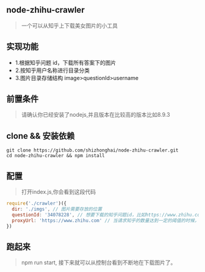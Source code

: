 ## node-zhihu-crawler

> 一个可以从知乎上下载美女图片的小工具

## 实现功能
- 1.根据知乎问题 id，下载所有答案下的图片
- 2.按知乎用户名称进行目录分类
- 3.图片目录存储结构 image>questionId>username

## 前置条件 

> 请确认你已经安装了nodejs,并且版本在比较高的版本比如8.9.3


## clone && 安装依赖

```
git clone https://github.com/shizhonghai/node-zhihu-crawler.git
cd node-zhihu-crawler && npm install

```

## 配置

> 打开index.js,你会看到这段代码

``` javascript
require('./crawler')({
  dir: './imgs', // 图片需要存放的位置
  questionId: '34078228', // 想要下载的知乎问题id，比如https://www.zhihu.com/question/49364343/answer/157907464，输入49364343即可
  proxyUrl: 'https://www.zhihu.com' // 当请求知乎的数量达到一定的阈值的时候，会被知乎认为是爬虫（好像是封ip），这时如果你如果有一个代理服务器来转发请求数据，便又可以继续下载了。
})

```

## 跑起来

> npm run start, 接下来就可以从控制台看到不断地在下载图片了。
